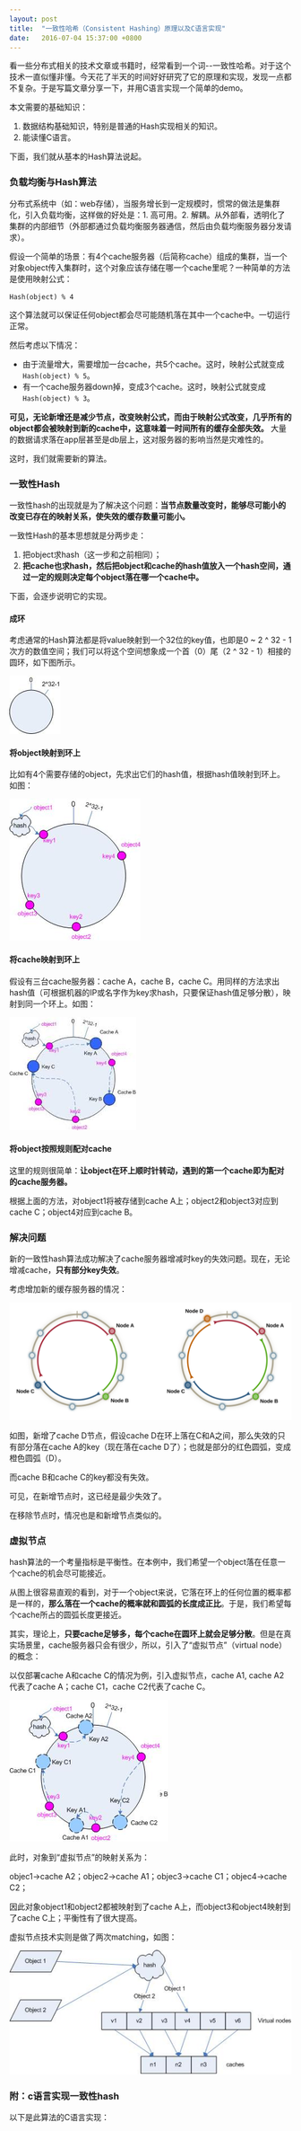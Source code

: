 ```yaml
---
layout: post
title:  "一致性哈希（Consistent Hashing）原理以及C语言实现"
date:   2016-07-04 15:37:00 +0800
---
```


看一些分布式相关的技术文章或书籍时，经常看到一个词--一致性哈希。对于这个技术一直似懂非懂。今天花了半天的时间好好研究了它的原理和实现，发现一点都不复杂。于是写篇文章分享一下，并用C语言实现一个简单的demo。

本文需要的基础知识：

1. 数据结构基础知识，特别是普通的Hash实现相关的知识。
2. 能读懂C语言。

下面，我们就从基本的Hash算法说起。

### 负载均衡与Hash算法

分布式系统中（如：web存储），当服务增长到一定规模时，惯常的做法是集群化，引入负载均衡，这样做的好处是：1. 高可用。2. 解耦。从外部看，透明化了集群的内部细节（外部都通过负载均衡服务器通信，然后由负载均衡服务器分发请求）。

假设一个简单的场景：有4个cache服务器（后简称cache）组成的集群，当一个对象object传入集群时，这个对象应该存储在哪一个cache里呢？一种简单的方法是使用映射公式：

~~~
Hash(object) % 4
~~~

这个算法就可以保证任何object都会尽可能随机落在其中一个cache中。一切运行正常。

然后考虑以下情况：

- 由于流量增大，需要增加一台cache，共5个cache。这时，映射公式就变成`Hash(object) % 5`。
- 有一个cache服务器down掉，变成3个cache。这时，映射公式就变成`Hash(object) % 3`。

**可见，无论新增还是减少节点，改变映射公式，而由于映射公式改变，几乎所有的object都会被映射到新的cache中，这意味着一时间所有的缓存全部失效。** 大量的数据请求落在app层甚至是db层上，这对服务器的影响当然是灾难性的。

这时，我们就需要新的算法。

### 一致性Hash

一致性hash的出现就是为了解决这个问题：**当节点数量改变时，能够尽可能小的改变已存在的映射关系，使失效的缓存数量可能小。**

一致性Hash的基本思想就是分两步走：

1. 把object求hash（这一步和之前相同）；
2. **把cache也求hash，然后把object和cache的hash值放入一个hash空间，通过一定的规则决定每个object落在哪一个cache中。**

下面，会逐步说明它的实现。

#### 成环

考虑通常的Hash算法都是将value映射到一个32位的key值，也即是0 ~ 2 ^ 32 - 1次方的数值空间；我们可以将这个空间想象成一个首（0）尾（2 ^ 32 - 1）相接的圆环，如下图所示。

![Alt](/images/consistent-hash(1).JPG)

#### 将object映射到环上

比如有4个需要存储的object，先求出它们的hash值，根据hash值映射到环上。如图：

![Alt](/images/consistent-hash(2).JPG)

#### 将cache映射到环上

假设有三台cache服务器：cache A，cache B，cache C。用同样的方法求出hash值（可根据机器的IP或名字作为key求hash，只要保证hash值足够分散），映射到同一个环上。如图：

![Alt](/images/consistent-hash(3).jpeg)

#### 将object按照规则配对cache

这里的规则很简单：**让object在环上顺时针转动，遇到的第一个cache即为配对的cache服务器。**

根据上面的方法，对object1将被存储到cache A上；object2和object3对应到cache C；object4对应到cache B。

### 解决问题

新的一致性hash算法成功解决了cache服务器增减时key的失效问题。现在，无论增减cache，**只有部分key失效**。

考虑增加新的缓存服务器的情况：

![alt](/images/consistent-hash(4).svg)

如图，新增了cache D节点，假设cache D在环上落在C和A之间，那么失效的只有部分落在cache A的key（现在落在cache D了）；也就是部分的红色圆弧，变成橙色圆弧（D）。

而cache B和cache C的key都没有失效。

可见，在新增节点时，这已经是最少失效了。

在移除节点时，情况也是和新增节点类似的。

### 虚拟节点

hash算法的一个考量指标是平衡性。在本例中，我们希望一个object落在任意一个cache的机会尽可能接近。

从图上很容易直观的看到，对于一个object来说，它落在环上的任何位置的概率都是一样的，**那么落在一个cache的概率就和圆弧的长度成正比**。于是，我们希望每个cache所占的圆弧长度更接近。

其实，理论上，**只要cache足够多，每个cache在圆环上就会足够分散**。但是在真实场景里，cache服务器只会有很少，所以，引入了“虚拟节点”（virtual node）的概念：

以仅部署cache A和cache C的情况为例，引入虚拟节点，cache A1, cache A2代表了cache A；cache C1，cache C2代表了cache C。

![alt](/images/consistent-hash(4).JPG)

此时，对象到“虚拟节点”的映射关系为：

objec1->cache A2；objec2->cache A1；objec3->cache C1；objec4->cache C2；

因此对象object1和object2都被映射到了cache A上，而object3和object4映射到了cache C上；平衡性有了很大提高。

虚拟节点技术实则是做了两次matching，如图：

![alt](/images/consistent-hash(5).JPG)

### 附：c语言实现一致性hash

以下是此算法的C语言实现：
